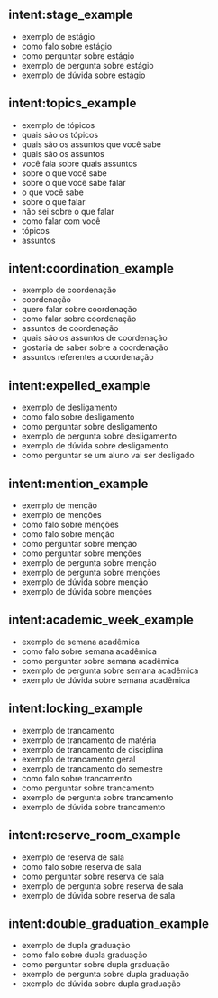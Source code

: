 ## intent:stage_example
- exemplo de estágio
- como falo sobre estágio
- como perguntar sobre estágio
- exemplo de pergunta sobre estágio
- exemplo de dúvida sobre estágio

## intent:topics_example
- exemplo de tópicos
- quais são os tópicos
- quais são os assuntos que você sabe
- quais são os assuntos
- você fala sobre quais assuntos
- sobre o que você sabe
- sobre o que você sabe falar
- o que você sabe
- sobre o que falar
- não sei sobre o que falar
- como falar com você
- tópicos
- assuntos

## intent:coordination_example
- exemplo de coordenação
- coordenação
- quero falar sobre coordenação
- como falar sobre coordenação
- assuntos de coordenação
- quais são os assuntos de coordenação
- gostaria de saber sobre a coordenação
- assuntos referentes a coordenação

## intent:expelled_example
- exemplo de desligamento
- como falo sobre desligamento
- como perguntar sobre desligamento
- exemplo de pergunta sobre desligamento
- exemplo de dúvida sobre desligamento
- como perguntar se um aluno vai ser desligado

## intent:mention_example
- exemplo de menção
- exemplo de menções
- como falo sobre menções
- como falo sobre menção
- como perguntar sobre menção
- como perguntar sobre menções
- exemplo de pergunta sobre menção
- exemplo de pergunta sobre menções
- exemplo de dúvida sobre menção
- exemplo de dúvida sobre menções


## intent:academic_week_example
- exemplo de semana acadêmica
- como falo sobre semana acadêmica
- como perguntar sobre semana acadêmica
- exemplo de pergunta sobre semana acadêmica
- exemplo de dúvida sobre semana acadêmica

## intent:locking_example
- exemplo de trancamento
- exemplo de trancamento de matéria
- exemplo de trancamento de disciplina
- exemplo de trancamento geral
- exemplo de trancamento do semestre
- como falo sobre trancamento
- como perguntar sobre trancamento
- exemplo de pergunta sobre trancamento
- exemplo de dúvida sobre trancamento

## intent:reserve_room_example
- exemplo de reserva de sala
- como falo sobre reserva de sala
- como perguntar sobre reserva de sala
- exemplo de pergunta sobre reserva de sala
- exemplo de dúvida sobre reserva de sala

## intent:double_graduation_example
- exemplo de dupla graduação
- como falo sobre dupla graduação
- como perguntar sobre dupla graduação
- exemplo de pergunta sobre dupla graduação
- exemplo de dúvida sobre dupla graduação
